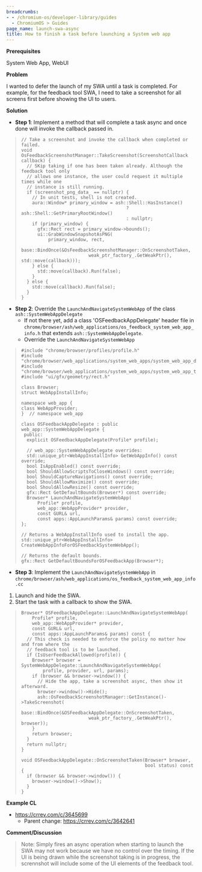 ```yaml
---
breadcrumbs:
- - /chromium-os/developer-library/guides
  - ChromiumOS > Guides
page_name: launch-swa-async
title: How to finish a task before launching a System web app
---
```


**Prerequisites**

System Web App, WebUI

**Problem**

I wanted to defer the launch of my SWA until a task is completed. For example,
for the feedback tool SWA, I need to take a screenshot for all screens first
before showing the UI to users.

**Solution**

-   **Step 1**: Implement a method that will complete a task async and once done
    will invoke the callback passed in.

> ```
> // Take a screenshot and invoke the callback when completed or failed.
> void OsFeedbackScreenshotManager::TakeScreenshot(ScreenshotCallback callback) {
>   // SKip taking if one has been taken already. Although the feedback tool only
>   // allows one instance, the user could request it multiple times while one
>   // instance is still running.
>   if (screenshot_png_data_ == nullptr) {
>     // In unit tests, shell is not created.
>     aura::Window* primary_window = ash::Shell::HasInstance()
>                                        ? ash::Shell::GetPrimaryRootWindow()
>                                        : nullptr;
>     if (primary_window) {
>       gfx::Rect rect = primary_window->bounds();
>       ui::GrabWindowSnapshotAsPNG(
>           primary_window, rect,
>           base::BindOnce(&OsFeedbackScreenshotManager::OnScreenshotTaken,
>                          weak_ptr_factory_.GetWeakPtr(), std::move(callback)));
>     } else {
>       std::move(callback).Run(false);
>     }
>   } else {
>     std::move(callback).Run(false);
>   }
> }
> ```

-   **Step 2**: Override the `LaunchAndNavigateSystemWebApp` of the class
    `ash::SystemWebAppDelegate`
    *   If not there yet, add a class 'OSFeedbackAppDelegate' header file in
        `chrome/browser/ash/web_applications/os_feedback_system_web_app_info.h`
        that extends `ash::SystemWebAppDelegate`.
    *   Override the `LaunchAndNavigateSystemWebApp`

> ```
> #include "chrome/browser/profiles/profile.h"
> #include "chrome/browser/web_applications/system_web_apps/system_web_app_delegate.h"
> #include "chrome/browser/web_applications/system_web_apps/system_web_app_types.h"
> #include "ui/gfx/geometry/rect.h"
>
> class Browser;
> struct WebAppInstallInfo;
>
> namespace web_app {
> class WebAppProvider;
> }  // namespace web_app
>
> class OSFeedbackAppDelegate : public web_app::SystemWebAppDelegate {
>  public:
>   explicit OSFeedbackAppDelegate(Profile* profile);
>
>   // web_app::SystemWebAppDelegate overrides:
>   std::unique_ptr<WebAppInstallInfo> GetWebAppInfo() const override;
>   bool IsAppEnabled() const override;
>   bool ShouldAllowScriptsToCloseWindows() const override;
>   bool ShouldCaptureNavigations() const override;
>   bool ShouldAllowMaximize() const override;
>   bool ShouldAllowResize() const override;
>   gfx::Rect GetDefaultBounds(Browser*) const override;
>   Browser* LaunchAndNavigateSystemWebApp(
>       Profile* profile,
>       web_app::WebAppProvider* provider,
>       const GURL& url,
>       const apps::AppLaunchParams& params) const override;
> };
>
> // Returns a WebAppInstallInfo used to install the app.
> std::unique_ptr<WebAppInstallInfo> CreateWebAppInfoForOSFeedbackSystemWebApp();
>
> // Returns the default bounds.
> gfx::Rect GetDefaultBoundsForOSFeedbackApp(Browser*);
> ```

-   **Step 3**: Implement the `LaunchAndNavigateSystemWebApp` in
    `chrome/browser/ash/web_applications/os_feedback_system_web_app_info.cc`

  1. Launch and hide the SWA.
  2. Start the task with a callback to show the SWA.

> ```
> Browser* OSFeedbackAppDelegate::LaunchAndNavigateSystemWebApp(
>     Profile* profile,
>     web_app::WebAppProvider* provider,
>     const GURL& url,
>     const apps::AppLaunchParams& params) const {
>   // This check is needed to enforce the policy no matter how and from where the
>   // feedback tool is to be launched.
>   if (IsUserFeedbackAllowed(profile)) {
>     Browser* browser = SystemWebAppDelegate::LaunchAndNavigateSystemWebApp(
>         profile, provider, url, params);
>     if (browser && browser->window()) {
>       // Hide the app, take a screenshot async, then show it afterward.
>       browser->window()->Hide();
>       ash::OsFeedbackScreenshotManager::GetInstance()->TakeScreenshot(
>           base::BindOnce(&OSFeedbackAppDelegate::OnScreenshotTaken,
>                          weak_ptr_factory_.GetWeakPtr(), browser));
>     }
>     return browser;
>   }
>   return nullptr;
> }
>
> void OSFeedbackAppDelegate::OnScreenshotTaken(Browser* browser,
>                                               bool status) const {
>   if (browser && browser->window()) {
>     browser->window()->Show();
>   }
> }
> ```

**Example CL**

-   https://crrev.com/c/3645699
    *   Parent change: https://crrev.com/c/3642641

**Comment/Discussion**

> Note: Simply fires an async operation when starting to launch the SWA may not
> work because we have no control over the timing. If the UI is being drawn
> while the screenshot taking is in progress, the scrennshot will include some
> of the UI elements of the feedback tool.

